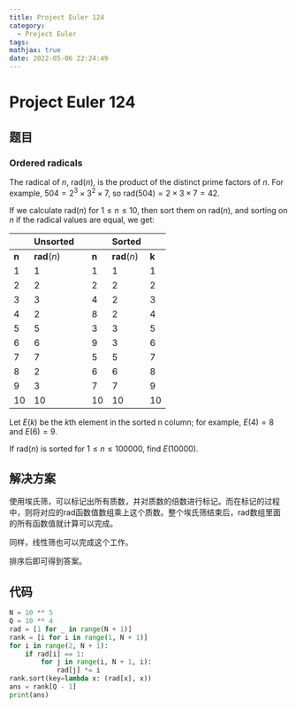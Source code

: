 ```yaml
---
title: Project Euler 124
category:
  - Project Euler
tags:
mathjax: true
date: 2022-05-06 22:24:49
---
```


<escape><!-- more --></escape>

# Project Euler 124

## 题目

### Ordered radicals

The radical of $n$, $\text{rad}(n)$, is the product of the distinct prime factors of $n$. For example, $504 = 2^3 × 3^2 × 7$, so $\text{rad}(504) = 2 × 3 × 7 = 42$.

If we calculate $\text{rad}(n)$ for $1 \le n \le 10$, then sort them on $\text{rad}(n)$, and sorting on $n$ if the radical values are equal, we get:

||**Unsorted**|||**Sorted**||
|-|-|-|-|-|-|
|$\mathbf{n}$|$\mathbf{rad}(n)$||$\mathbf{n}$|$\mathbf{rad}(n)$|$\mathbf{k}$|
|$1$|$1$||$1$|$1$|$1$|
|$2$|$2$||$2$|$2$|$2$|
|$3$|$3$||$4$|$2$|$3$|
|$4$|$2$||$8$|$2$|$4$|
|$5$|$5$||$3$|$3$|$5$|
|$6$|$6$||$9$|$3$|$6$|
|$7$|$7$||$5$|$5$|$7$|
|$8$|$2$||$6$|$6$|$8$|
|$9$|$3$||$7$|$7$|$9$|
|$10$|$10$||$10$|$10$|$10$|

Let $E(k)$ be the $k\text{th}$ element in the sorted n column; for example, $E(4) = 8$ and $E(6) = 9$.

If $\text{rad}(n)$ is sorted for $1 \le n \le 100000$, find $E(10000)$.

## 解决方案

使用埃氏筛，可以标记出所有质数，并对质数的倍数进行标记。而在标记的过程中，则将对应的$\text{rad}$函数值数组乘上这个质数。整个埃氏筛结束后，$\text{rad}$数组里面的所有函数值就计算可以完成。

同样，线性筛也可以完成这个工作。

排序后即可得到答案。

## 代码

```py
N = 10 ** 5
Q = 10 ** 4
rad = [1 for _ in range(N + 1)]
rank = [i for i in range(1, N + 1)]
for i in range(2, N + 1):
    if rad[i] == 1:
        for j in range(i, N + 1, i):
            rad[j] *= i
rank.sort(key=lambda x: (rad[x], x))
ans = rank[Q - 1]
print(ans)

```

